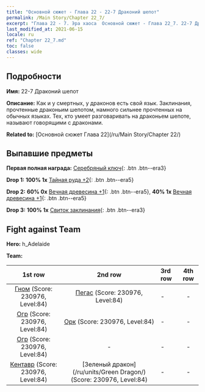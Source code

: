 ```yaml
---
title: "Основной сюжет - Глава 22 - 22-7 Драконий шепот"
permalink: /Main Story/Chapter 22_7/
excerpt: "Глава 22 - 7. Эра хаоса  Основной сюжет - Глава 22_7. 22-7 Драконий шепот"
last_modified_at: 2021-06-15
locale: ru
ref: "Chapter 22_7.md"
toc: false
classes: wide
---
```


## Подробности

 **Имя:** 22-7 Драконий шепот

 **Описание:** Как и у смертных, у драконов есть свой язык. Заклинания, прочтенные драконьим шепотом, намного сильнее прочтенных на обычных языках. Тех, кто умеет разговаривать на драконьем шепоте, называют говорящими с драконами.

 **Related to:** [Основной сюжет Глава 22](/ru/Main Story/Chapter 22/)

## Выпавшие предметы

 **Первая полная награда:** [Серебряный ключ](/ItemsRU/con_693/){: .btn .btn--era3}

 **Drop 1:** **100% 1x** [Тайная руда +2](/ItemsRU/mat_75/){: .btn .btn--era5}

 **Drop 2:** **60% 0x** [Вечная древесина +1](/ItemsRU/mat_69/){: .btn .btn--era5}, **40% 1x** [Вечная древесина +1](/ItemsRU/mat_69/){: .btn .btn--era5}

 **Drop 3:** **100% 1x** [Свиток заклинания](/ItemsRU/con_694/){: .btn .btn--era3}


## Fight against Team
 **Hero:** h_Adelaide

 **Team:**


  | 1st row | 2nd row | 3rd row | 4th row |
  |:----:|:----:|:----|:----:|
  | [Гном](/ru/units/Dwarf/) (Score: 230976, Level:84)  | [Пегас](/ru/units/Pegasus/) (Score: 230976, Level:84)  | - | - |
  | [Огр](/ru/units/Ogre/) (Score: 230976, Level:84)  | [Орк](/ru/units/Orc/) (Score: 230976, Level:84)  | - | - |
  | [Огр](/ru/units/Ogre/) (Score: 230976, Level:84)  | - | - | - |
  | [Кентавр](/ru/units/Centaur/) (Score: 230976, Level:84)  | [Зеленый дракон](/ru/units/Green Dragon/) (Score: 230976, Level:84)  | - | - |


